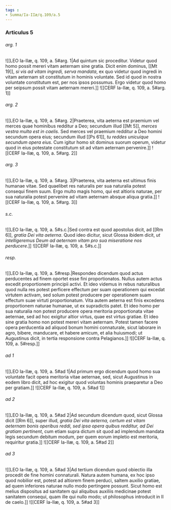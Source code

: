 ```yaml
---
tags : 
- Summa/Ia-IIæ/q.109/a.5
---
```


### Articulus 5

###### arg. 1
![[LEO Ia-IIæ, q. 109, a. 5#arg. 1|Ad quintum sic proceditur. Videtur quod homo possit mereri vitam aeternam sine gratia. Dicit enim dominus, [[Mt 19]], *si vis ad vitam ingredi, serva mandata*, ex quo videtur quod ingredi in vitam aeternam sit constitutum in hominis voluntate. Sed id quod in nostra voluntate constitutum est, per nos ipsos possumus. Ergo videtur quod homo per seipsum possit vitam aeternam mereri.]]
![[CERF Ia-IIæ, q. 109, a. 5#arg. 1]]

###### arg. 2
![[LEO Ia-IIæ, q. 109, a. 5#arg. 2|Praeterea, vita aeterna est praemium vel merces quae hominibus redditur a Deo; secundum illud [[Mt 5]], *merces vestra multa est in caelis*. Sed merces vel praemium redditur a Deo homini secundum opera eius; secundum illud [[Ps 61]], *tu reddes unicuique secundum opera eius*. Cum igitur homo sit dominus suorum operum, videtur quod in eius potestate constitutum sit ad vitam aeternam pervenire.]]
![[CERF Ia-IIæ, q. 109, a. 5#arg. 2]]

###### arg. 3
![[LEO Ia-IIæ, q. 109, a. 5#arg. 3|Praeterea, vita aeterna est ultimus finis humanae vitae. Sed quaelibet res naturalis per sua naturalia potest consequi finem suum. Ergo multo magis homo, qui est altioris naturae, per sua naturalia potest pervenire ad vitam aeternam absque aliqua gratia.]]
![[CERF Ia-IIæ, q. 109, a. 5#arg. 3]]

###### s.c.
![[LEO Ia-IIæ, q. 109, a. 5#s.c.|Sed contra est quod apostolus dicit, ad [[Rm 6]], *gratia Dei vita aeterna*. Quod ideo dicitur, sicut Glossa ibidem dicit, *ut intelligeremus Deum ad aeternam vitam pro sua miseratione nos perducere*.]]
![[CERF Ia-IIæ, q. 109, a. 5#s.c.]]

###### resp.
![[LEO Ia-IIæ, q. 109, a. 5#resp.|Respondeo dicendum quod actus perducentes ad finem oportet esse fini proportionatos. Nullus autem actus excedit proportionem principii activi. Et ideo videmus in rebus naturalibus quod nulla res potest perficere effectum per suam operationem qui excedat virtutem activam, sed solum potest producere per operationem suam effectum suae virtuti proportionatum. Vita autem aeterna est finis excedens proportionem naturae humanae, ut ex supradictis patet. Et ideo homo per sua naturalia non potest producere opera meritoria proportionata vitae aeternae, sed ad hoc exigitur altior virtus, quae est virtus gratiae. Et ideo sine gratia homo non potest mereri vitam aeternam. Potest tamen facere opera perducentia ad aliquod bonum homini connaturale, sicut laborare in agro, bibere, manducare, et habere amicum, et alia huiusmodi; ut Augustinus dicit, in tertia responsione contra Pelagianos.]]
![[CERF Ia-IIæ, q. 109, a. 5#resp.]]

###### ad 1
![[LEO Ia-IIæ, q. 109, a. 5#ad 1|Ad primum ergo dicendum quod homo sua voluntate facit opera meritoria vitae aeternae, sed, sicut Augustinus in eodem libro dicit, ad hoc exigitur quod voluntas hominis praeparetur a Deo per gratiam.]]
![[CERF Ia-IIæ, q. 109, a. 5#ad 1]]

###### ad 2
![[LEO Ia-IIæ, q. 109, a. 5#ad 2|Ad secundum dicendum quod, sicut Glossa dicit [[Rm 6]], super illud, *gratia Dei vita aeterna, certum est vitam aeternam bonis operibus reddi, sed ipsa opera quibus redditur, ad Dei gratiam pertinent*, cum etiam supra dictum sit quod ad implendum mandata legis secundum debitum modum, per quem eorum impletio est meritoria, requiritur gratia.]]
![[CERF Ia-IIæ, q. 109, a. 5#ad 2]]

###### ad 3
![[LEO Ia-IIæ, q. 109, a. 5#ad 3|Ad tertium dicendum quod obiectio illa procedit de fine homini connaturali. Natura autem humana, ex hoc ipso quod nobilior est, potest ad altiorem finem perduci, saltem auxilio gratiae, ad quem inferiores naturae nullo modo pertingere possunt. Sicut homo est melius dispositus ad sanitatem qui aliquibus auxiliis medicinae potest sanitatem consequi, quam ille qui nullo modo; ut philosophus introducit in II de caelo.]]
![[CERF Ia-IIæ, q. 109, a. 5#ad 3]]

